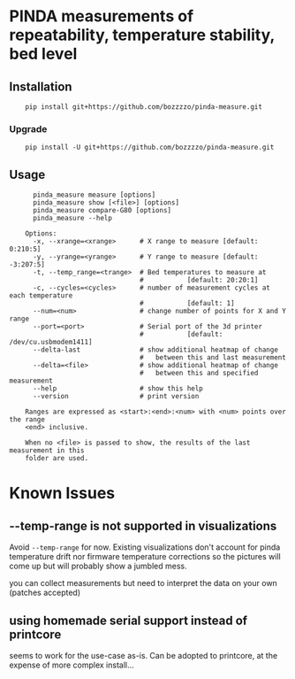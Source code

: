 # PINDA measurements of repeatability, temperature stability, bed level

## Installation

        pip install git+https://github.com/bozzzzo/pinda-measure.git

### Upgrade

        pip install -U git+https://github.com/bozzzzo/pinda-measure.git

## Usage

          pinda_measure measure [options]
          pinda_measure show [<file>] [options]
          pinda_measure compare-G80 [options]
          pinda_measure --help
        
        Options:
          -x, --xrange=<xrange>      # X range to measure [default: 0:210:5]
          -y, --yrange=<yrange>      # Y range to measure [default: -3:207:5]
          -t, --temp_range=<trange>  # Bed temperatures to measure at
                                     #           [default: 20:20:1]
          -c, --cycles=<cycles>      # number of measurement cycles at each temperature
                                     #           [default: 1]
          --num=<num>                # change number of points for X and Y range
          --port=<port>              # Serial port of the 3d printer
                                     #           [default: /dev/cu.usbmodem1411]
          --delta-last               # show additional heatmap of change
                                     #   between this and last measurement
          --delta=<file>             # show additional heatmap of change
                                     #   between this and specified measurement
          --help                     # show this help
          --version                  # print version
        
        Ranges are expressed as <start>:<end>:<num> with <num> points over the range
        <end> inclusive.
        
        When no <file> is passed to show, the results of the last measurement in this
        folder are used.

# Known Issues

## --temp-range is not supported in visualizations

Avoid `--temp-range` for now. Existing visualizations don't account for pinda
temperature drift nor firmware temperature corrections so the pictures will come
up but will probably show a jumbled mess.

you can collect measurements but need to interpret the data on your own (patches
accepted)

## using homemade serial support instead of printcore

seems to work for the use-case as-is. Can be adopted to printcore, at the
expense of more complex install...
